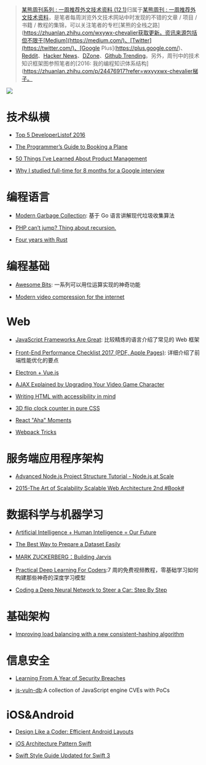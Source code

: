 ﻿> [某熊周刊系列 : 一周推荐外文技术资料 (12.1)](https://zhuanlan.zhihu.com/p/24516669?refer=wx-chevalier)归属于[某熊周刊 : 一周推荐外文技术资料](https://github.com/wxywx-chevalierder-Knowledge-Graph/tree/master/Weekly)，是笔者每周浏览外文技术网站中时发现的不错的文章 / 项目 / 书籍 / 教程的集锦，可以关注笔者的专栏[某熊的全栈之路](https://zhuanlan.zhihu.com/wxywx-chevalier获取更新。资讯来源包括但不限于[Medium](https://medium.com/)、[Twitter](https://twitter.com/)、[Google Plus](https://plus.google.com/)、[Reddit](https://www.reddit.com/)、[Hacker News](https://news.ycombinator.com/)、[DZone](https://dzone.com/)、[Github Trending](https://github.com/trending)。另外，周刊中的技术知识框架图参照笔者的[2016: 我的编程知识体系结构](https://zhuanlan.zhihu.com/p/24476917?refer=wxyyxwx-chevalier梯子。

![](https://coding.net/u/hoteam/p/Cache/git/raw/master/2016/12/3/1-rkMf9fzCr1uj-IFlUM709Q.jpeg)

# 技术纵横

* [Top 5 DeveloperListof 2016](https://blog.devmastery.com/top-5-links-of-2016-for-developers-280b12575f47#.bqy6cmw1p)

* [The Programmer’s Guide to Booking a Plane](https://hackernoon.com/the-programmers-guide-to-booking-a-plane-11e37d610045#.ii8va4wdq)

* [50 Things I’ve Learned About Product Management](https://hackernoon.com/50-things-ive-learned-about-product-management-300cc67ca6ee#.5m6xadkqp)

* [Why I studied full-time for 8 months for a Google interview](https://medium.freecodecamp.com/why-i-studied-full-time-for-8-months-for-a-google-interview-cc662ce9bb13#.doksk6783)

# 编程语言

* [Modern Garbage Collection](https://medium.com/@octskyward/modern-garbage-collection-911ef4f8bd8e#.e8fq0wq0r): 基于 Go 语言讲解现代垃圾收集算法

* [PHP can’t jump? Thing about recursion.](http://brylkowski.com/php-cant-jump-thing-about-recursion/)

* [Four years with Rust](http://words.steveklabnik.com/four-years-with-rust)

# 编程基础

* [Awesome Bits](https://github.com/keonkim/awesome-bits): 一系列可以用位运算实现的神奇功能

* [Modern video compression for the internet](https://github.com/xiph/daala)

# Web

* [JavaScript Frameworks Are Great](https://medium.com/@mattburgess/javascript-frameworks-are-great-2df4a3f0b24d#.r0929pjws): 比较精炼的语言介绍了常见的 Web 框架

* [Front-End Performance Checklist 2017 (PDF, Apple Pages)](https://www.smashingmagazine.com/2016/12/front-end-performance-checklist-2017-pdf-pages/): 详细介绍了前端性能优化的要点

* [Electron + Vue.js](https://medium.com/@kswanie21/electron-vue-js-f6c40abeb625#.xfhnxxny1)

* [AJAX Explained by Upgrading Your Video Game Character](https://medium.freecodecamp.com/ajax-explained-by-upgrading-your-video-game-character-17d26305163c#.v8aaupyi3)

* [Writing HTML with accessibility in mind](https://medium.com/@matuzo/writing-html-with-accessibility-in-mind-a62026493412#.z87sefzdw)

* [3D flip clock counter in pure CSS](http://codepen.io/unframework/pen/LbaLvG/)

* [React "Aha" Moments](https://tylermcginnis.com/react-aha-moments/)

* [Webpack Tricks](https://github.com/rstacruz/webpack-tricks)

# 服务端应用程序架构

* [Advanced Node.js Project Structure Tutorial - Node.js at Scale](https://blog.risingstack.com/node-js-project-structure-tutorial-node-js-at-scale/)

* [2015-The Art of Scalability Scalable Web Architecture 2nd #Book#](https://drive.wps.cn/view/l/b20c3798dd50419a92ec08769e56e06a)

# 数据科学与机器学习

* [Artificial Intelligence + Human Intelligence = Our Future](https://hackernoon.com/artificial-intelligence-human-intelligence-our-future-e1d8cbda8543#.ivhji0lo4)

* [The Best Way to Prepare a Dataset Easily](https://www.youtube.com/watch?v=0xVqLJe9_CY)

* [MARK ZUCKERBERG：Building Jarvis](https://www.facebook.com/notes/mark-zuckerberg/building-jarvis/10154361492931634)

* [Practical Deep Learning For Coders](http://course.fast.ai/):7 周的免费视频教程，零基础学习如何构建那些神奇的深度学习模型

* [Coding a Deep Neural Network to Steer a Car: Step By Step](https://medium.com/udacity/coding-a-deep-neural-network-to-steer-a-car-step-by-step-c075a12108e2#.awmvbdckj)

# 基础架构

* [Improving load balancing with a new consistent-hashing algorithm](https://medium.com/vimeo-engineering-blog/improving-load-balancing-with-a-new-consistent-hashing-algorithm-9f1bd75709ed#.va6mpmth6)

# 信息安全

* [Learning From A Year of Security Breaches](https://medium.com/starting-up-security/learning-from-a-year-of-security-breaches-ed036ea05d9b#.q15lihq8s)

* [js-vuln-db](https://github.com/tunz/js-vuln-db):A collection of JavaScript engine CVEs with PoCs

# iOS&Android

* [Design Like a Coder: Efficient Android Layouts](https://realm.io/news/gotocph-daniel-lew-efficient-android-layouts/)

* [iOS Architecture Pattern Swift](https://medium.com/@alejandrouribesnchez/ios-architecture-pattern-swift-52508d5411b#.cnmhvp4gw)

* [Swift Style Guide Updated for Swift 3](https://www.raywenderlich.com/148830/swift-style-guide-updated-for-swift-3)
